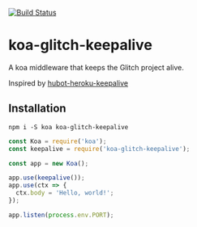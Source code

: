 [![Build Status](https://travis-ci.org/matzkoh/koa-glitch-keepalive.svg?branch=master)](https://travis-ci.org/matzkoh/koa-glitch-keepalive)

# koa-glitch-keepalive

A koa middleware that keeps the Glitch project alive.

Inspired by [hubot-heroku-keepalive](https://github.com/hubot-scripts/hubot-heroku-keepalive)

## Installation

`npm i -S koa koa-glitch-keepalive`

```js
const Koa = require('koa');
const keepalive = require('koa-glitch-keepalive');

const app = new Koa();

app.use(keepalive());
app.use(ctx => {
  ctx.body = 'Hello, world!';
});

app.listen(process.env.PORT);
```
